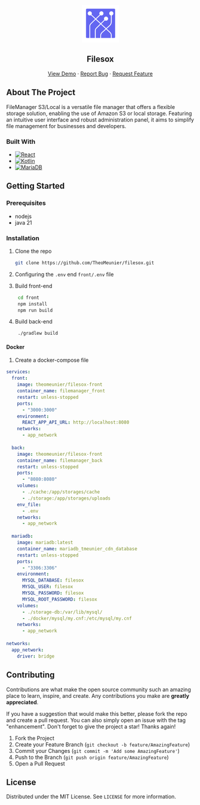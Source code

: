 <div align="center">
  <a href="https://github.com/TheoMeunier/Filesox">
    <img src="doc/images/logo.svg" alt="Logo" width="100" height="100">
  </a>

<h2 align="center">Filesox</h3>
  <p align="center">
    <a href="https://github.com/TheoMeunier/Filesox">View Demo</a>
    ·
    <a href="https://github.com/TheoMeunier/Filesox/issues/new?labels=bug&template=bug-report---.md">Report Bug</a>
    ·
    <a href="https://github.com/TheoMeunier/Filesox/issues/new?labels=enhancement&template=feature-request---.md">Request Feature</a>
  </p>
</div>

## About The Project

FileManager S3/Local is a versatile file manager that offers a flexible storage solution, enabling the use of Amazon S3
or local storage. Featuring an intuitive user interface and robust administration panel, it aims to simplify file
management for businesses and developers.

### Built With

* [![React][React.js]][React-url]
* [![Kotlin][Kotlin.js]][Kotlin-url]
* [![MariaDB][MariaDB.js]][MariaDB-url]

## Getting Started

### Prerequisites

* nodejs
* java 21

### Installation

1. Clone the repo
   ```sh
   git clone https://github.com/TheoMeunier/filesox.git
   ```
2. Configuring the `.env` end `front/.env` file

3. Build front-end
   ```sh 
    cd front
    npm install
    npm run build
   ```
4. Build back-end
   ```sh
    ./gradlew build
   ```

#### Docker

1. Create a docker-compose file
```yml
services:
  front:
    image: theomeunier/filesox-front
    container_name: filemanager_front
    restart: unless-stopped
    ports:
      - "3000:3000"
    environment:
      REACT_APP_API_URL: http://localhost:8080
    networks:
      - app_network

  back:
    image: theomeunier/filesox-front
    container_name: filemanager_back
    restart: unless-stopped
    ports:
      - "8080:8080"
    volumes:
      - ./cache:/app/storages/cache
      - ./storage:/app/storages/uploads
    env_file:
      - .env
    networks:
      - app_network

  mariadb:
    image: mariadb:latest
    container_name: mariadb_tmeunier_cdn_database
    restart: unless-stopped
    ports:
      - "3306:3306"
    environment:
      MYSQL_DATABASE: filesox
      MYSQL_USER: filesox
      MYSQL_PASSWORD: filesox
      MYSQL_ROOT_PASSWORD: filesox
    volumes:
      - ./storage-db:/var/lib/mysql/
      - ./docker/mysql/my.cnf:/etc/mysql/my.cnf
    networks:
      - app_network

networks:
  app_network:
    driver: bridge

```

## Contributing

Contributions are what make the open source community such an amazing place to learn, inspire, and create. Any
contributions you make are **greatly appreciated**.

If you have a suggestion that would make this better, please fork the repo and create a pull request. You can also
simply open an issue with the tag "enhancement".
Don't forget to give the project a star! Thanks again!

1. Fork the Project
2. Create your Feature Branch (`git checkout -b feature/AmazingFeature`)
3. Commit your Changes (`git commit -m 'Add some AmazingFeature'`)
4. Push to the Branch (`git push origin feature/AmazingFeature`)
5. Open a Pull Request

## License

Distributed under the MIT License. See `LICENSE` for more information.

<!-- MARKDOWN LINKS & IMAGES -->

[React.js]: https://img.shields.io/badge/React-20232A?style=for-the-badge&logo=react&logoColor=61DAFB

[React-url]: https://reactjs.org/

[Kotlin.js]: https://img.shields.io/badge/kotlin-7F52FF?style=for-the-badge&logo=kotlin&logoColor=FF5722

[Kotlin-url]: https://kotlinlang.org/

[MariaDB.js]: https://img.shields.io/badge/MariaDB-003545?style=for-the-badge&logo=mariadb&logoColor=white

[MariaDB-url]: https://mariadb.org/
